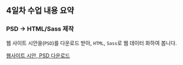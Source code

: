 ## 4일차 수업 내용 요약

### PSD → HTML/Sass 제작

웹 사이트 시안을(`PSD`)를 다운로드 받아, `HTML`, `Sass`로 웹 데이터 화하여 봅니다.

[웹사이트 시안, PSD 다운로드](http://me2.do/xm8jQQTk)